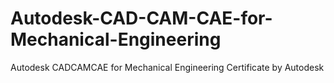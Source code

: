 # Autodesk-CAD-CAM-CAE-for-Mechanical-Engineering
Autodesk CADCAMCAE for Mechanical Engineering Certificate by Autodesk

